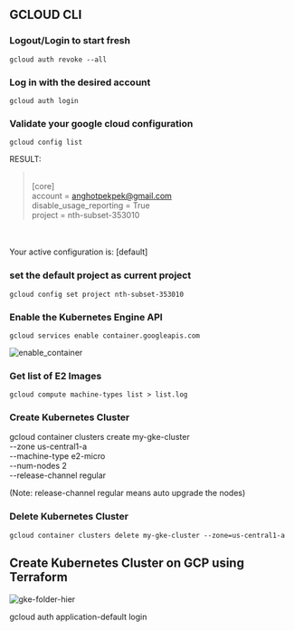 ## GCLOUD CLI

### Logout/Login to start fresh


```gcloud auth revoke --all```


### Log in with the desired account

```gcloud auth login```

### Validate your google cloud configuration

```gcloud config list```

RESULT:<br>

><br>[core]
<br>account = anghotpekpek@gmail.com
<br>disable_usage_reporting = True
<br>project = nth-subset-353010
<br>
<br>Your active configuration is: [default]



### set the default project as current project

```gcloud config set project nth-subset-353010```


### Enable the Kubernetes Engine API

```gcloud services enable container.googleapis.com```


![enable_container](images/enable_container_gcloud.png)

### Get list of E2 Images

```gcloud compute machine-types list > list.log```

### Create Kubernetes Cluster

gcloud container clusters create my-gke-cluster \
    --zone us-central1-a \
    --machine-type e2-micro \
    --num-nodes 2 \
    --release-channel regular

(Note: release-channel regular means auto upgrade the nodes)

### Delete Kubernetes Cluster

```gcloud container clusters delete my-gke-cluster --zone=us-central1-a```

## Create Kubernetes Cluster on GCP using Terraform


![gke-folder-hier](images/gke-folder-hier.png)

gcloud auth application-default login

